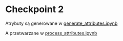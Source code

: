 # Checkpoint 2

Atrybuty są generowane w [generate_attributes.ipynb](https://nbviewer.jupyter.org/github/Vulwsztyn/PED/blob/checkpoint_2/notebooks/image/generate_attributes.ipynb)

A przetwarzane w [process_attributes.ipynb](https://nbviewer.jupyter.org/github/Vulwsztyn/PED/blob/checkpoint_2/notebooks/image/process_attributes.ipynb)